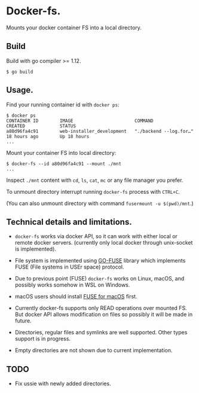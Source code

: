 # Docker-fs.

Mounts your docker container FS into a local directory.

## Build

Build with go compiler >= 1.12.
```
$ go build
```

## Usage.

Find your running container id with `docker ps`:
```
$ docker ps
CONTAINER ID        IMAGE                       COMMAND                  CREATED             STATUS
a80d96fa4c91        web-installer_development   "./backend --log.for…"   18 hours ago        Up 18 hours
...
```

Mount your container FS into local directory:
```
$ docker-fs --id a80d96fa4c91 --mount ./mnt
...
```

Inspect `./mnt` content with `cd`, `ls`, `cat`, `mc` or any file manager you prefer.

To unmount directory interrupt running `docker-fs` process with `CTRL+C`.

(You can also unmount directory with command `fusermount -u $(pwd)/mnt`.)

## Technical details and limitations.

- `docker-fs` works via docker API, so it can work with either local or remote docker servers.
(currently only local docker through unix-socket is implemented).

- File system is implemented using [GO-FUSE](https://github.com/hanwen/go-fuse) library which implements FUSE (File systems in USEr space) protocol.

- Due to previous point (FUSE) `docker-fs` works on Linux, macOS, and possibly works somehow in WSL on Windows.

- macOS users should install [FUSE for macOS](https://osxfuse.github.io/) first.

- Currently docker-fs supports only READ operations over mounted FS. But docker API allows modification on files so possibly it will be made in future.

- Directories, regular files and symlinks are well supported. Other types support is in progress.

- Empty directories are not shown due to current implementation.

## TODO

- Fix ussie with newly added directories.
